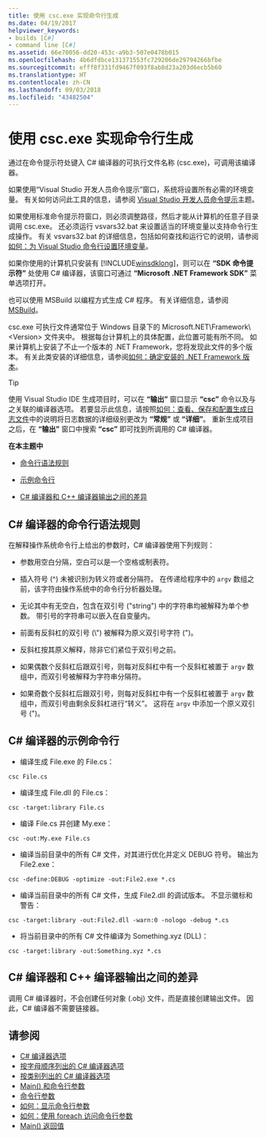 ```yaml
---
title: 使用 csc.exe 实现命令行生成
ms.date: 04/19/2017
helpviewer_keywords:
- builds [C#]
- command line [C#]
ms.assetid: 66e70056-dd20-453c-a9b3-507e0478b015
ms.openlocfilehash: 4b6dfdbce131371553fc729206de29794266bfbe
ms.sourcegitcommit: efff8f331fd9467f093f8ab8d23a203d6ecb5b60
ms.translationtype: HT
ms.contentlocale: zh-CN
ms.lasthandoff: 09/03/2018
ms.locfileid: "43482504"
---
```

# <a name="command-line-build-with-cscexe"></a>使用 csc.exe 实现命令行生成
通过在命令提示符处键入 C# 编译器的可执行文件名称 (csc.exe)，可调用该编译器。

如果使用“Visual Studio 开发人员命令提示”窗口，系统将设置所有必需的环境变量。 有关如何访问此工具的信息，请参阅 [Visual Studio 开发人员命令提示](../../../framework/tools/developer-command-prompt-for-vs.md)主题。 

如果使用标准命令提示符窗口，则必须调整路径，然后才能从计算机的任意子目录调用 csc.exe。 还必须运行 vsvars32.bat 来设置适当的环境变量以支持命令行生成操作。 有关 vsvars32.bat 的详细信息，包括如何查找和运行它的说明，请参阅[如何：为 Visual Studio 命令行设置环境变量](../../../csharp/language-reference/compiler-options/how-to-set-environment-variables-for-the-visual-studio-command-line.md)。

如果你使用的计算机只安装有 [!INCLUDE[winsdklong](~/includes/winsdklong-md.md)]，则可以在 **“SDK 命令提示符”** 处使用 C# 编译器，该窗口可通过 **“Microsoft .NET Framework SDK”** 菜单选项打开。

也可以使用 MSBuild 以编程方式生成 C# 程序。 有关详细信息，请参阅 [MSBuild](/visualstudio/msbuild/msbuild)。

csc.exe 可执行文件通常位于 Windows 目录下的 Microsoft.NET\Framework\\\<Version> 文件夹中。 根据每台计算机上的具体配置，此位置可能有所不同。 如果计算机上安装了不止一个版本的 .NET Framework，您将发现此文件的多个版本。 有关此类安装的详细信息，请参阅[如何：确定安装的 .NET Framework 版本](../../../framework/migration-guide/how-to-determine-which-versions-are-installed.md)。

> [!TIP]
>  使用 Visual Studio IDE 生成项目时，可以在 **“输出”** 窗口显示 **“csc”** 命令以及与之关联的编译器选项。 若要显示此信息，请按照[如何：查看、保存和配置生成日志文件](/visualstudio/ide/how-to-view-save-and-configure-build-log-files#to-change-the-amount-of-information-included-in-the-build-log)中的说明将日志数据的详细级别更改为 **“常规”** 或 **“详细”**。 重新生成项目之后，在 **“输出”** 窗口中搜索 **“csc”** 即可找到所调用的 C# 编译器。

 **在本主题中**

- [命令行语法规则](#-rules-for-command-line-syntax-for-the-c-compiler)

- [示例命令行](#sample-command-lines-for-the-c-compiler)

- [C# 编译器和 C++ 编译器输出之间的差异](#differences-between-c-compiler-and-c-compiler-output)

## <a name="rules-for-command-line-syntax-for-the-c-compiler"></a>C# 编译器的命令行语法规则

在解释操作系统命令行上给出的参数时，C# 编译器使用下列规则：

- 参数用空白分隔，空白可以是一个空格或制表符。

- 插入符号 (^) 未被识别为转义符或者分隔符。 在传递给程序中的 `argv` 数组之前，该字符由操作系统中的命令行分析器处理。

- 无论其中有无空白，包含在双引号 ("string") 中的字符串均被解释为单个参数。 带引号的字符串可以嵌入在自变量内。

- 前面有反斜杠的双引号 (\\") 被解释为原义双引号字符 (")。

- 反斜杠按其原义解释，除非它们紧位于双引号之前。

- 如果偶数个反斜杠后跟双引号，则每对反斜杠中有一个反斜杠被置于 `argv` 数组中，而双引号被解释为字符串分隔符。

- 如果奇数个反斜杠后跟双引号，则每对反斜杠中有一个反斜杠被置于 `argv` 数组中，而双引号由剩余反斜杠进行“转义”。 这将在 `argv` 中添加一个原义双引号 (")。

## <a name="sample-command-lines-for-the-c-compiler"></a>C# 编译器的示例命令行

- 编译生成 File.exe 的 File.cs：

```console
csc File.cs 
```

- 编译生成 File.dll 的 File.cs：

```console
csc -target:library File.cs
```

- 编译 File.cs 并创建 My.exe：

```console
csc -out:My.exe File.cs
```

- 编译当前目录中的所有 C# 文件，对其进行优化并定义 DEBUG 符号。 输出为 File2.exe：

```console
csc -define:DEBUG -optimize -out:File2.exe *.cs
```

- 编译当前目录中的所有 C# 文件，生成 File2.dll 的调试版本。 不显示徽标和警告：

```console
csc -target:library -out:File2.dll -warn:0 -nologo -debug *.cs
```

- 将当前目录中的所有 C# 文件编译为 Something.xyz (DLL)：

```console
csc -target:library -out:Something.xyz *.cs
```

## <a name="differences-between-c-compiler-and-c-compiler-output"></a>C# 编译器和 C++ 编译器输出之间的差异
调用 C# 编译器时，不会创建任何对象 (.obj) 文件，而是直接创建输出文件。 因此，C# 编译器不需要链接器。

## <a name="see-also"></a>请参阅

- [C# 编译器选项](../../../csharp/language-reference/compiler-options/index.md)  
- [按字母顺序列出的 C# 编译器选项](../../../csharp/language-reference/compiler-options/listed-alphabetically.md)  
- [按类别列出的 C# 编译器选项](../../../csharp/language-reference/compiler-options/listed-by-category.md)  
- [Main() 和命令行参数](../../../csharp/programming-guide/main-and-command-args/index.md)  
- [命令行参数](../../../csharp/programming-guide/main-and-command-args/command-line-arguments.md)  
- [如何：显示命令行参数](../../../csharp/programming-guide/main-and-command-args/how-to-display-command-line-arguments.md)  
- [如何：使用 foreach 访问命令行参数](../../../csharp/programming-guide/main-and-command-args/how-to-access-command-line-arguments-using-foreach.md)  
- [Main() 返回值](../../../csharp/programming-guide/main-and-command-args/main-return-values.md)

